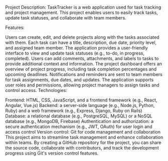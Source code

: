 Project Description:
TaskTracker is a web application used for task tracking and project management. This project enables users to easily track tasks, update task statuses, and collaborate with team members.

Features:

Users can create, edit, and delete projects along with the tasks associated with them.
Each task can have a title, description, due date, priority level, and assigned team member.
The application provides a user-friendly interface to view and update task statuses (e.g., to-do, in progress, completed).
Users can add comments, attachments, and labels to tasks to provide additional context and information.
The project dashboard offers an overview of project progress, including task completion percentages and upcoming deadlines.
Notifications and reminders are sent to team members for task assignments, due dates, and updates.
The application supports user roles and permissions, allowing project managers to assign tasks and control access.
Technologies:

Frontend: HTML, CSS, JavaScript, and a frontend framework (e.g., React, Angular, Vue.js)
Backend: a server-side language (e.g., Node.js, Python, Ruby) and a web framework (e.g., Express, Django, Ruby on Rails)
Database: a relational database (e.g., PostgreSQL, MySQL) or a NoSQL database (e.g., MongoDB, Firebase)
Authentication and authorization: a secure authentication mechanism (e.g., JWT, OAuth) for user login and access control
Version control: Git for code management and collaboration
This project aims to streamline task management and enhance collaboration within teams. By creating a GitHub repository for the project, you can share the source code, collaborate with contributors, and track the development progress using Git's version control features.
